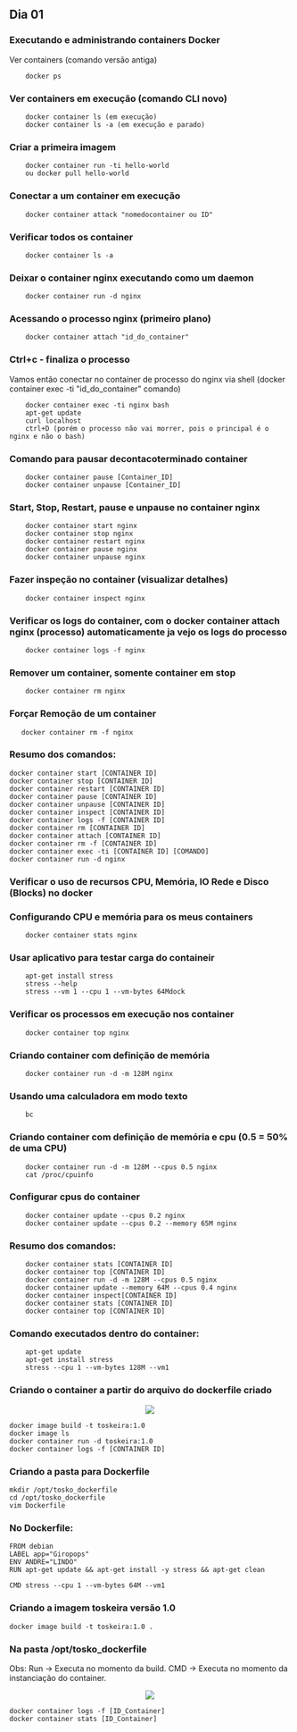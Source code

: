 ## Dia 01


### Executando e administrando containers Docker   
Ver containers (comando versão antiga)   

        docker ps   

### Ver containers em execução (comando CLI novo)       
        docker container ls (em execução)   
        docker container ls -a (em execução e parado)     

### Criar a primeira imagem   
        
        docker container run -ti hello-world
        ou docker pull hello-world

### Conectar a um container em execução  
        
        docker container attack "nomedocontainer ou ID"   

### Verificar todos os container   
        
        docker container ls -a    

### Deixar o container nginx executando como um daemon   

        docker container run -d nginx   

### Acessando o processo nginx (primeiro plano)  

        docker container attach "id_do_container"   

### Ctrl+c - finaliza o processo    
Vamos então conectar no container de processo do nginx via shell (docker container exec -ti "id_do_container" comando)     

        docker container exec -ti nginx bash
        apt-get update
        curl localhost
        ctrl+D (porém o processo não vai morrer, pois o principal é o nginx e não o bash)   

### Comando para pausar decontacoterminado container    

        docker container pause [Container_ID]   
        docker container unpause [Container_ID]    

### Start, Stop, Restart, pause e unpause no container nginx   

        docker container start nginx   
        docker container stop nginx   
        docker container restart nginx   
        docker container pause nginx   
        docker container unpause nginx     

### Fazer inspeção no container (visualizar detalhes)   
        
        docker container inspect nginx    

### Verificar os logs do container, com o docker container attach nginx (processo) automaticamente ja vejo os logs do processo  

        docker container logs -f nginx    

### Remover um container, somente container em stop   

        docker container rm nginx  

### Forçar Remoção de um container  

       docker container rm -f nginx   

### Resumo dos comandos:   
    docker container start [CONTAINER ID]    
    docker container stop [CONTAINER ID]    
    docker container restart [CONTAINER ID]    
    docker container pause [CONTAINER ID]    
    docker container unpause [CONTAINER ID]    
    docker container inspect [CONTAINER ID]   
    docker container logs -f [CONTAINER ID]   
    docker container rm [CONTAINER ID]
    docker container attach [CONTAINER ID]   
    docker container rm -f [CONTAINER ID]    
    docker container exec -ti [CONTAINER ID] [COMANDO]      
    docker container run -d nginx    

### Verificar o uso de recursos CPU, Memória, IO Rede e Disco (Blocks) no docker 

### Configurando CPU e memória para os meus containers  

        docker container stats nginx    

### Usar aplicativo para testar carga do containeir   

        apt-get install stress
        stress --help
        stress --vm 1 --cpu 1 --vm-bytes 64Mdock

### Verificar os processos em execução nos container   

        docker container top nginx   

### Criando container com definição de memória    

        docker container run -d -m 128M nginx    

### Usando uma calculadora em modo texto  

        bc   

### Criando container com definição de memória e cpu (0.5 = 50% de uma CPU)   

        docker container run -d -m 128M --cpus 0.5 nginx    
        cat /proc/cpuinfo    

### Configurar cpus do container   

        docker container update --cpus 0.2 nginx  
        docker container update --cpus 0.2 --memory 65M nginx   

### Resumo dos comandos:   

        docker container stats [CONTAINER ID]      
        docker container top [CONTAINER ID]    
        docker container run -d -m 128M --cpus 0.5 nginx     
        docker container update --memory 64M --cpus 0.4 nginx     
        docker container inspect[CONTAINER ID]     
        docker container stats [CONTAINER ID]    
        docker container top [CONTAINER ID]    

### Comando executados dentro do container:

        apt-get update    
        apt-get install stress    
        stress --cpu 1 --vm-bytes 128M --vm1    

### Criando o container a partir do arquivo do dockerfile criado

<p align="center"><img src="https://user-images.githubusercontent.com/30474126/137650184-639badec-bd72-4929-8dd2-80573389bb6d.png" /></p>

    docker image build -t toskeira:1.0     
    docker image ls      
    docker container run -d toskeira:1.0      
    docker container logs -f [CONTAINER ID]      

### Criando a pasta para Dockerfile   

    mkdir /opt/tosko_dockerfile    
    cd /opt/tosko_dockerfile    
    vim Dockerfile    

### No Dockerfile:    
 
    FROM debian     
    LABEL app="Giropops"    
    ENV ANDRE="LINDO"    
    RUN apt-get update && apt-get install -y stress && apt-get clean     

    CMD stress --cpu 1 --vm-bytes 64M --vm1    

### Criando a imagem toskeira versão 1.0   

    docker image build -t toskeira:1.0 .

### Na pasta /opt/tosko_dockerfile    

Obs: Run → Executa no momento da build. CMD → Executa no momento da instanciação do container.

<p align="center"><img src="https://user-images.githubusercontent.com/30474126/137652637-1a71e33a-3f52-40ce-9dad-8141ace87d80.png" /></p>

    docker container logs -f [ID_Container]   
    docker container stats [ID_Container]   

